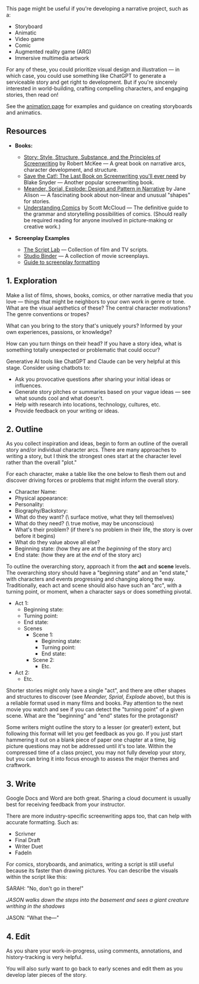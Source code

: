This page might be useful if you're developing a narrative project, such as a:

- Storyboard
- Animatic 
- Video game
- Comic
- Augmented reality game \(ARG\)
- Immersive multimedia artwork 

For any of these, you could prioritize visual design and illustration — in which case, you could use something like ChatGPT to generate a serviceable story and get right to development. But if you're sincerely interested in world-building, crafting compelling characters, and engaging stories, then read on!

See the [animation page](/animation.md) for examples and guidance on creating storyboards and animatics. 


## Resources

- **Books:**
    - [Story: Style, Structure, Substance, and the Principles of Screenwriting](https://bookshop.org/p/books/story-style-structure-substance-and-the-principles-of-screenwriting-robert-mckee/7394988) by Robert McKee — A great book on narrative arcs, character development, and structure.
    - [Save the Cat!: The Last Book on Screenwriting you'll ever need](https://bookshop.org/p/books/save-the-cat-the-last-book-on-screenwriting-you-ll-ever-need-blake-snyder/10617780) by Blake Snyder — Another popular screenwriting book.
    - [Meander, Sprial, Explode: Design and Pattern in Narrative](https://bookshop.org/p/books/meander-spiral-explode-design-and-pattern-in-narrative-jane-alison/17272520) by Jane Alison — A fascinating book about non-linear and unusual "shapes" for stories.
    - [Understanding Comics](https://bookshop.org/p/books/understanding-comics-the-invisible-art-scott-mccloud/228758) by Scott McCloud — The definitive guide to the grammar and storytelling possibilities of comics. \(Should really be required reading for anyone involved in picture-making or creative work.\)

- **Screenplay Examples**
    - [The Script Lab](https://thescriptlab.com/browse/) — Collection of film and TV scripts.
    - [Studio Binder](https://www.studiobinder.com/blog/best-free-movie-scripts-online/) — A collection of movie screenplays.
    - [Guide to screenplay formatting](https://www.nfi.edu/screenplay-format/)

## 1. Exploration 

Make a list of films, shows, books, comics, or other narrative media that you love — things that might be neighbors to your own work in genre or tone. What are the visual aesthetics of these? The central character motivations? The genre conventions or tropes? 

What can you bring to the story that's uniquely yours? Informed by your own experiences, passions, or knowledge? 

How can you turn things on their head? If you have a story idea, what is something totally unexpected or problematic that could occur? 

Generative AI tools like ChatGPT and Claude can be very helpful at this stage. Consider using chatbots to:

- Ask you provocative questions after sharing your initial ideas or influences.
- Generate story pitches or summaries based on your vague ideas — see what sounds cool and what doesn't. 
- Help with research into locations, technology, cultures, etc. 
- Provide feedback on your writing or ideas.

## 2. Outline

As you collect inspiration and ideas, begin to form an outline of the overall story and/or individual character arcs. There are many approaches to writing a story, but I think the strongest ones start at the character level rather than the overall "plot." 

For each character, make a table like the one below to flesh them out and discover driving forces or problems that might inform the overall story.

- Character Name:
- Physical appearance: 
- Personality: 
- Biography/Backstory: 
- What do they want? \(\ surface motive, what they tell themselves\)
- What do they need? \(\ true motive, may be unconscious\)
- What's their problem? \(if there's no problem in their life, the story is over before it begins\)
- What do they value above all else?
- Beginning state: \(how they are at the *beginning* of the story arc\)
- End state: \(how they are at the *end* of the story arc\)

To outline the overarching story, approach it from the **act** and **scene** levels. The overarching story should have a "beginning state" and an "end state," with characters and events progressing and changing along the way. Traditionally, each act and scene should also have such an "arc", with a turning point, or moment, when a character says or does something pivotal.  

- Act 1:
    - Beginning state:
    - Turning point:
    - End state:
    - Scenes
        - Scene 1:
            - Beginning state:
            - Turning point:
            - End state:
        - Scene 2: 
            - Etc.
- Act 2:
    - Etc.

Shorter stories might only have a single "act", and there are other shapes and structures to discover \(see _Meander, Sprial, Explode_ above\), but this is a reliable format used in many films and books. Pay attention to the next movie you watch and see if you can detect the "turning point" of a given scene. What are the "beginning" and "end" states for the protagonist?

Some writers might outline the story to a lesser \(or greater!\) extent, but following this format will let you get feedback as you go. If you just start hammering it out on a blank piece of paper one chapter at a time, big picture questions may not be addressed until it's too late. Within the compressed time of a class project, you may not fully develop your story, but you can bring it into focus enough to assess the major themes and craftwork.  


## 3. Write

Google Docs and Word are both great. Sharing a cloud document is usually best for receiving feedback from your instructor. 

There are more industry-specific screenwriting apps too, that can help with accurate formatting. Such as: 

- Scrivner  
- Final Draft
- Writer Duet
- FadeIn

For comics, storyboards, and animatics, writing a script is still useful because its faster than drawing pictures. You can describe the visuals within the script like this:

SARAH: "No, don't go in there!"

_JASON walks down the steps into the basement and sees a giant creature writhing in the shadows_

JASON: "What the—" 

## 4. Edit

As you share your work-in-progress, using comments, annotations, and history-tracking is very helpful.

You will also surly want to go back to early scenes and edit them as you develop later pieces of the story. 

